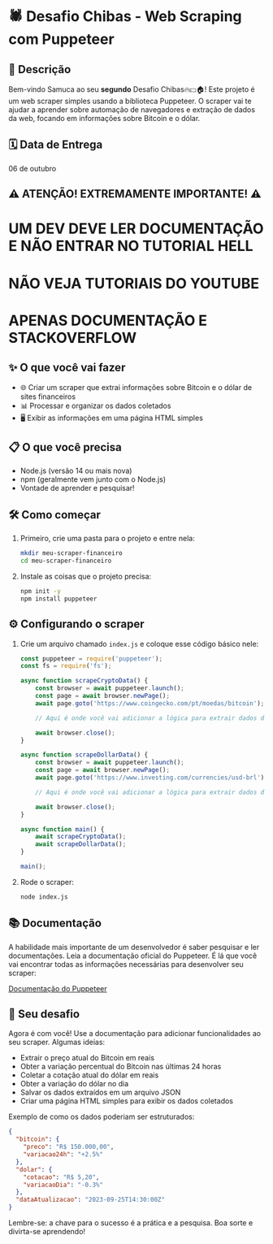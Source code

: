 # 🕷️ Desafio Chibas - Web Scraping com Puppeteer

## 📝 Descrição
Bem-vindo Samuca ao seu **segundo** Desafio Chibas🔥💵🏠! Este projeto é um web scraper simples usando a biblioteca Puppeteer. O scraper vai te ajudar a aprender sobre automação de navegadores e extração de dados da web, focando em informações sobre Bitcoin e o dólar.

## 🗓️ Data de Entrega
06 de outubro

## ⚠️ ATENÇÃO! EXTREMAMENTE IMPORTANTE! ⚠️

# UM DEV DEVE LER DOCUMENTAÇÃO E NÃO ENTRAR NO TUTORIAL HELL
# NÃO VEJA TUTORIAIS DO YOUTUBE
# APENAS DOCUMENTAÇÃO E STACKOVERFLOW

## ✨ O que você vai fazer
- 🌐 Criar um scraper que extrai informações sobre Bitcoin e o dólar de sites financeiros
- 📊 Processar e organizar os dados coletados
- 🖥️ Exibir as informações em uma página HTML simples

## 📋 O que você precisa
- Node.js (versão 14 ou mais nova)
- npm (geralmente vem junto com o Node.js)
- Vontade de aprender e pesquisar!

## 🛠️ Como começar

1. Primeiro, crie uma pasta para o projeto e entre nela:
   ```bash
   mkdir meu-scraper-financeiro
   cd meu-scraper-financeiro
   ```

2. Instale as coisas que o projeto precisa:
   ```bash
   npm init -y
   npm install puppeteer
   ```

## ⚙️ Configurando o scraper

1. Crie um arquivo chamado `index.js` e coloque esse código básico nele:

   ```javascript
   const puppeteer = require('puppeteer');
   const fs = require('fs');

   async function scrapeCryptoData() {
       const browser = await puppeteer.launch();
       const page = await browser.newPage();
       await page.goto('https://www.coingecko.com/pt/moedas/bitcoin');

       // Aqui é onde você vai adicionar a lógica para extrair dados do Bitcoin

       await browser.close();
   }

   async function scrapeDollarData() {
       const browser = await puppeteer.launch();
       const page = await browser.newPage();
       await page.goto('https://www.investing.com/currencies/usd-brl');

       // Aqui é onde você vai adicionar a lógica para extrair dados do dólar

       await browser.close();
   }

   async function main() {
       await scrapeCryptoData();
       await scrapeDollarData();
   }

   main();
   ```

2. Rode o scraper:
   ```bash
   node index.js
   ```

## 📚 Documentação

A habilidade mais importante de um desenvolvedor é saber pesquisar e ler documentações. Leia a documentação oficial do Puppeteer. É lá que você vai encontrar todas as informações necessárias para desenvolver seu scraper:

[Documentação do Puppeteer](https://pptr.dev/)

## 🧪 Seu desafio
Agora é com você! Use a documentação para adicionar funcionalidades ao seu scraper. Algumas ideias:

- Extrair o preço atual do Bitcoin em reais
- Obter a variação percentual do Bitcoin nas últimas 24 horas
- Coletar a cotação atual do dólar em reais
- Obter a variação do dólar no dia
- Salvar os dados extraídos em um arquivo JSON
- Criar uma página HTML simples para exibir os dados coletados

Exemplo de como os dados poderiam ser estruturados:

```json
{
  "bitcoin": {
    "preco": "R$ 150.000,00",
    "variacao24h": "+2.5%"
  },
  "dolar": {
    "cotacao": "R$ 5,20",
    "variacaoDia": "-0.3%"
  },
  "dataAtualizacao": "2023-09-25T14:30:00Z"
}
```

Lembre-se: a chave para o sucesso é a prática e a pesquisa. Boa sorte e divirta-se aprendendo!